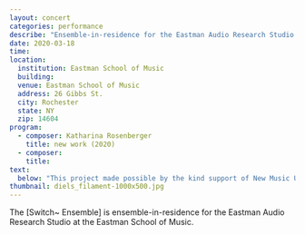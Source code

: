 ```yaml
---
layout: concert
categories: performance
describe: "Ensemble-in-residence for the Eastman Audio Research Studio."
date: 2020-03-18
time:
location:
  institution: Eastman School of Music
  building:
  venue: Eastman School of Music
  address: 26 Gibbs St.
  city: Rochester
  state: NY
  zip: 14604
program:
  - composer: Katharina Rosenberger
    title: new work (2020)
  - composer:
    title:
text:
  below: "This project made possible by the kind support of New Music USA and the Ernst von Siemens Musikstiftung"
thumbnail: diels_filament-1000x500.jpg
---
```


The [Switch~ Ensemble] is ensemble-in-residence for the Eastman Audio Research Studio at the Eastman School of Music.
